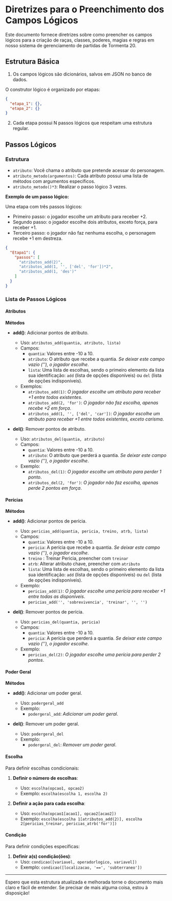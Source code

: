 
# Diretrizes para o Preenchimento dos Campos Lógicos

Este documento fornece diretrizes sobre como preencher os campos lógicos para a criação de raças, classes, poderes, magias e regras em nosso sistema de gerenciamento de partidas de Tormenta 20.

## Estrutura Básica

1. Os campos lógicos são dicionários, salvos em JSON no banco de dados.
 
 O construtor lógico é organizado por etapas:

```json
{
  "etapa_1": {},
  "etapa_2": {}
}
```

2. Cada etapa possui N passos lógicos que respeitam uma estrutura regular.

## Passos Lógicos

### Estrutura

- `atributo`: Você chama o atributo que pretende acessar do personagem.
- `atributo_metodo(argumentos)`: Cada atributo possui uma lista de métodos com argumentos específicos.
- `atributo_metodo()*3`: Realizar o passo lógico 3 vezes.

**Exemplo de um passo lógico:**

Uma etapa com três passos lógicos: 
- Primeiro passo: o jogador escolhe um atributo para receber +2.
- Segundo passo: o jogador escolhe dois atributos, exceto força, para receber +1.
- Terceiro passo: o jogador não faz nenhuma escolha, o personagem recebe +1 em destreza.

```json
{
  "Etapa1": {
    "passos": [
      "atributos_add(2)",
      "atributos_add(1, '', ['del', 'for'])*2",
      "atributos_add(1, 'des')"
    ]
  }
}
```

### Lista de Passos Lógicos

#### Atributos

**Métodos**

- **add()**: Adicionar pontos de atributo.
  - Uso: `atributos_add(quantia, atributo, lista)`
  - Campos:
    - `quantia`: Valores entre -10 a 10.
    - `atributo`: O atributo que recebe a quantia. *Se deixar este campo vazio (''), o jogador escolhe*.
    - `lista`: Uma lista de escolhas, sendo o primeiro elemento da lista sua identificação: `add` (lista de opções disponíveis) ou `del` (lista de opções indisponíveis).
  - Exemplos:
    - `atributos_add(1)`: *O jogador escolhe um atributo para receber +1 entre todos existentes*.
    - `atributos_add(2, 'for')`: *O jogador não faz escolha, apenas recebe +2 em força*.
    - `atributos_add(1, '', ['del', 'car'])`: *O jogador escolhe um atributo para receber +1 entre todos existentes, exceto carisma*.

- **del()**: Remover pontos de atributo.
  - Uso: `atributos_del(quantia, atributo)`
  - Campos:
    - `quantia`: Valores entre -10 a 10.
    - `atributo`: O atributo que perderá a quantia. *Se deixar este campo vazio (''), o jogador escolhe*.
  - Exemplo:
    - `atributos_del(1)`: *O jogador escolhe um atributo para perder 1 ponto*.
    - `atributos_del(2, 'for')`: *O jogador não faz escolha, apenas perde 2 pontos em força*.

#### Perícias

**Métodos**

- **add()**: Adicionar pontos de perícia.
  - Uso: `pericias_add(quantia, pericia, treino, atrb, lista)`
  - Campos:
    - `quantia`: Valores entre -10 a 10.
    - `pericia`: A perícia que recebe a quantia. *Se deixar este campo vazio (''), o jogador escolhe*.
    - `treino` : Treinar Pericia, preencher com `treinar`
    - `atrb`: Alterar atributo chave, preencher com `atributo`
    - `lista`: Uma lista de escolhas, sendo o primeiro elemento da lista sua identificação: `add` (lista de opções disponíveis) ou `del` (lista de opções indisponíveis).
  - Exemplo:
    - `pericias_add(1)`: *O jogador escolhe uma perícia para receber +1 entre todas as disponíveis*.
    - `pericias_add('', 'sobrevivencia', 'treinar', '', '')`

- **del()**: Remover pontos de perícia.
  - Uso: `pericias_del(quantia, pericia)`
  - Campos:
    - `quantia`: Valores entre -10 a 10.
    - `pericia`: A perícia que perderá a quantia. *Se deixar este campo vazio (''), o jogador escolhe*.
  - Exemplo:
    - `pericias_del(2)`: *O jogador escolhe uma perícia para perder 2 pontos*.


#### Poder Geral

**Métodos**

- **add()**: Adicionar um poder geral.
  - Uso: `podergeral_add`
  - Exemplo:
    - `podergeral_add`: *Adicionar um poder geral*.

- **del()**: Remover um poder geral.
  - Uso: `podergeral_del`
  - Exemplo:
    - `podergeral_del`: *Remover um poder geral*.

#### Escolha

Para definir escolhas condicionais:

1. **Definir o número de escolhas**:
   - Uso: `escolha(opcao1, opcao2)`
   - Exemplo: `escolha(escolha 1, escolha 2)`

2. **Definir a ação para cada escolha**:
   - Uso: `escolha(opcao1[acao1], opcao2[acao2])`
   - Exemplo: `escolha(escolha 1[atributos_add(2)], escolha 2[pericias_treinar, pericias_atrb('for')])`

#### Condição

Para definir condições específicas:

1. **Definir a(s) condição(ões)**:
   - Uso: `condicao([variavel, operadorlogico, variavel])`
   - Exemplo: `condicao([localizacao, '==', 'subterraneo'])`

---

Espero que esta estrutura atualizada e melhorada torne o documento mais claro e fácil de entender. Se precisar de mais alguma coisa, estou à disposição!